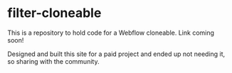 # filter-cloneable

This is a repository to hold code for a Webflow cloneable. Link coming soon!

Designed and built this site for a paid project and ended up not needing it, so sharing with the community.
